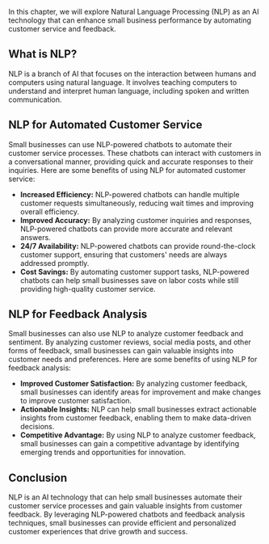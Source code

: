 

In this chapter, we will explore Natural Language Processing (NLP) as an AI technology that can enhance small business performance by automating customer service and feedback.

What is NLP?
------------

NLP is a branch of AI that focuses on the interaction between humans and computers using natural language. It involves teaching computers to understand and interpret human language, including spoken and written communication.

NLP for Automated Customer Service
----------------------------------

Small businesses can use NLP-powered chatbots to automate their customer service processes. These chatbots can interact with customers in a conversational manner, providing quick and accurate responses to their inquiries. Here are some benefits of using NLP for automated customer service:

* **Increased Efficiency:** NLP-powered chatbots can handle multiple customer requests simultaneously, reducing wait times and improving overall efficiency.
* **Improved Accuracy:** By analyzing customer inquiries and responses, NLP-powered chatbots can provide more accurate and relevant answers.
* **24/7 Availability:** NLP-powered chatbots can provide round-the-clock customer support, ensuring that customers' needs are always addressed promptly.
* **Cost Savings:** By automating customer support tasks, NLP-powered chatbots can help small businesses save on labor costs while still providing high-quality customer service.

NLP for Feedback Analysis
-------------------------

Small businesses can also use NLP to analyze customer feedback and sentiment. By analyzing customer reviews, social media posts, and other forms of feedback, small businesses can gain valuable insights into customer needs and preferences. Here are some benefits of using NLP for feedback analysis:

* **Improved Customer Satisfaction:** By analyzing customer feedback, small businesses can identify areas for improvement and make changes to improve customer satisfaction.
* **Actionable Insights:** NLP can help small businesses extract actionable insights from customer feedback, enabling them to make data-driven decisions.
* **Competitive Advantage:** By using NLP to analyze customer feedback, small businesses can gain a competitive advantage by identifying emerging trends and opportunities for innovation.

Conclusion
----------

NLP is an AI technology that can help small businesses automate their customer service processes and gain valuable insights from customer feedback. By leveraging NLP-powered chatbots and feedback analysis techniques, small businesses can provide efficient and personalized customer experiences that drive growth and success.
